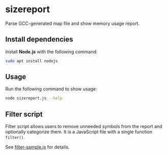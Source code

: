 # sizereport

Parse GCC-generated map file and show memory usage report.

## Install dependencies

Install **Node.js** with the following command:

```sh
sudo apt install nodejs
```

## Usage

Run the following command to show usage:

```sh
node sizereport.js --help
```

## Filter script

Filter script allows users to remove unneeded symbols from the report
and optionally categorize them. It is a JavaScript file with a single
function `filter()`.

See [filter-sample.js](filter-sample.js) for details.
